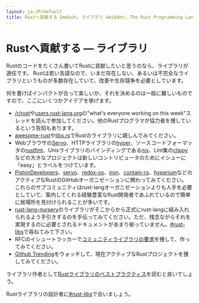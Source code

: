 ```yaml
---
layout: ja-JP/default
title: Rustへ貢献する &mdash; ライブラリ &middot; The Rust Programming Language
---
```


# Rustへ貢献する &mdash; ライブラリ

Rustのコードをたくさん書いてRustに貢献したいと思うのなら、ライブラリが適任です。
Rustは若い言語なので、いまだ存在しない、あるいは不完全なライブラリというものが多数存在していて、改善や生存競争を必要としています。

何を書けばインパクトが合って楽しいか、それを決めるのは一般に難しいものですので、ここにいくつかアイデアを挙げます。

* [/r/rust]や[users.rust-lang.org]の"what's everyone working on this week"スレッドを読んで参加してください。他のRustプログラマが協力者を捜しているという告知もあります。
* [awesome-rust]や[libs.rs]でRustのライブラリに親しんでみてください。
* Webブラウザの[Servo]、HTTPライブラリの[hyper]、ソースコードフォーマッタの[rustfmt]、Unixライブラリのバインディングである[nix]、Lint集の[clippy]などの大きなプロジェクトは新しいコントリビュータのためにイシューに「easy」とラベルをつけています。
* [PistonDevelopers]、[servo]、[redox-os]、[iron]、[contain-rs]、[hyperium]などのアクティブなRustのGitHubオーガニゼーションに関わってみてください。
  これらのサブコミュニティはrust-langオーガニゼーションよりも人手を必要としていて、案内してくれる経験豊富なRust開発者であふれているので簡単に居場所を見付けられることが多いです。
* [rust-lang-nursery]のライブラリがそこからから正式にrust-langに組み入れられるよう手引きするのを手伝ってみてください。ただ、残念ながらそれを実現するのに必要とされるドキュメントがあまり揃っていません。[#rust-libs]で尋ねてみて下さい。
* RFCのイシュートラッカーで[コミュニティライブラリの要求][requested]を捜して、作ってみてください。
* [Github Trending][trending]をウォッチして、現在アクティブなRustプロジェクトを捜してみてください。

ライブラリ作者として[Rustライブラリのベストプラクティス][lib-prac]を読むと良いでしょう。

Rustライブラリの設計者に[#rust-libs]で会いましょう。

<!--
TODO: Not sure #rust-libs is the place to direct people
-->

[#rust-libs]: https://kiwiirc.com/nextclient/#ircs://irc.mozilla.org:6697/#rust-libs?nick=rustacean??
[/r/rust]: https://reddit.com/r/rust
[PistonDevelopers]: https://github.com/PistonDevelopers
[Servo]: https://github.com/servo/servo
[Servo]: https://github.com/servo/servo
[awesome-rust]: https://github.com/kud1ing/awesome-rust
[clippy]: https://github.com/Manishearth/rust-clippy
[contain-rs]: https://github.com/contain-rs
[hyper]: https://github.com/hyperium/hyper
[hyperium]: https://github.com/hyperium
[iron]: https://github.com/iron
[lib-prac]: https://pascalhertleif.de/artikel/good-practices-for-writing-rust-libraries/
[libs.rs]: http://libs.rs
[nix]: https://github.com/nix-rust/nix/
[redox-os]: https://github.com/redox-os
[requested]: https://github.com/rust-lang/rfcs/labels/A-community-library
[rust-lang-nursery]: https://github.com/rust-lang-nursery
[rustfmt]: https://github.com/rust-lang-nursery/rustfmt
[trending]: https://github.com/trending?l=rust
[users.rust-lang.org]: https://users.rust-lang.org

